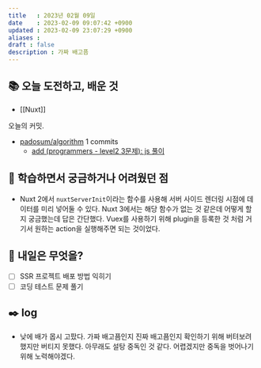 ```yaml
---
title   : 2023년 02월 09일 
date    : 2023-02-09 09:07:42 +0900
updated : 2023-02-09 23:07:29 +0900
aliases : 
draft : false
description : 가짜 배고픔
---
```

## 📚 오늘 도전하고, 배운 것

- [[Nuxt]]

<!-- commit -->
오늘의 커밋.
- [padosum/algorithm](https://github.com/padosum/algorithm) 1 commits
  - [add (programmers - level2 3문제): js 풀이](https://github.com/padosum/algorithm/commit/418f626e3e09a338733ae5466dcb50d06690d1df)
<!-- commitstop -->

## 🤔 학습하면서 궁금하거나 어려웠던 점
- Nuxt 2에서 `nuxtServerInit`이라는 함수를 사용해 서버 사이드 렌더링 시점에 데이터를 미리 넣어둘 수 있다. Nuxt 3에서는 해당 함수가 없는 것 같은데 어떻게 할지 궁금했는데 답은 간단했다. Vuex를 사용하기 위해 plugin을 등록한 것 처럼 거기서 원하는 action을 실행해주면 되는 것이었다.

## 🌅 내일은 무엇을?
- [ ] SSR 프로젝트 배포 방법 익히기
- [ ] 코딩 테스트 문제 풀기

## ✒️ log
- 낮에 배가 몹시 고팠다. 가짜 배고픔인지 진짜 배고픔인지 확인하기 위해 버텨보려 했지만 버티지 못했다. 아무래도 설탕 중독인 것 같다. 어렵겠지만 중독을 벗어나기 위해 노력해야겠다.
